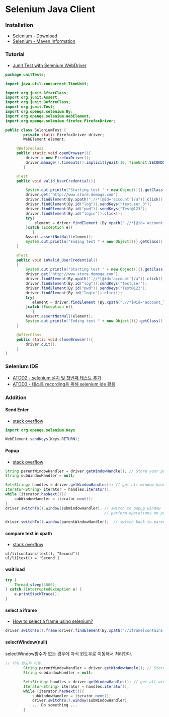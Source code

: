 # Selenium Java Client

### Installation

* [Selenium - Download](http://www.seleniumhq.org/download/)
* [Selenium - Maven Information](http://www.seleniumhq.org/download/maven.jsp)

### Tutorial

* [Junit Test with Selenium WebDriver](http://toolsqa.com/java/junit-framework/junit-test-selenium-webdriver/)

```java
package unitTests;

import java.util.concurrent.TimeUnit;

import org.junit.AfterClass;
import org.junit.Assert;
import org.junit.BeforeClass;
import org.junit.Test;
import org.openqa.selenium.By;
import org.openqa.selenium.WebElement;
import org.openqa.selenium.firefox.FirefoxDriver;

public class SeleniumTest {
	 	private static FirefoxDriver driver;
	 	WebElement element;

	 @BeforeClass
     public static void openBrowser(){
         driver = new FirefoxDriver();
         driver.manage().timeouts().implicitlyWait(10, TimeUnit.SECONDS);
		} 

	 @Test
     public void valid_UserCredential(){

		 System.out.println("Starting test " + new Object(){}.getClass().getEnclosingMethod().getName());
	     driver.get("http://www.store.demoqa.com");	
	     driver.findElement(By.xpath(".//*[@id='account']/a")).click();
	     driver.findElement(By.id("log")).sendKeys("testuser_3");
	     driver.findElement(By.id("pwd")).sendKeys("Test@123");
	     driver.findElement(By.id("login")).click();
	     try{
			 element = driver.findElement (By.xpath(".//*[@id='account_logout']/a"));
		 }catch (Exception e){
			}
	     Assert.assertNotNull(element);
	     System.out.println("Ending test " + new Object(){}.getClass().getEnclosingMethod().getName());
     }

	 @Test
     public void inValid_UserCredential()
     {
		 System.out.println("Starting test " + new Object(){}.getClass().getEnclosingMethod().getName());
	     driver.get("http://www.store.demoqa.com");	
	     driver.findElement(By.xpath(".//*[@id='account']/a")).click();
	     driver.findElement(By.id("log")).sendKeys("testuser");
	     driver.findElement(By.id("pwd")).sendKeys("Test@123");
	     driver.findElement(By.id("login")).click();
	     try{
			element = driver.findElement (By.xpath(".//*[@id='account_logout']/a"));
	     }catch (Exception e){
			}
	     Assert.assertNotNull(element);
	     System.out.println("Ending test " + new Object(){}.getClass().getEnclosingMethod().getName());
     }

	 @AfterClass
	 public static void closeBrowser(){
		 driver.quit();
	 }
}
```

### Selenium IDE

* [ATDD2 - selenium 설치 및 첫번째 테스트 추가](https://slipp.net/wiki/pages/viewpage.action?pageId=4489317)
* [ATDD3 - 테스트 recording을 위해 selenium ide 활용](https://slipp.net/wiki/pages/viewpage.action?pageId=4489338)

### Addition

#### Send Enter

* [stack overflow](http://stackoverflow.com/questions/1629053/typing-enter-return-key-in-selenium)

```java
import org.openqa.selenium.Keys

WebElement.sendKeys(Keys.RETURN);
```

#### Popup

* [stack overflow](http://stackoverflow.com/questions/19403949/how-to-handle-pop-up-in-selenium-webdriver-using-java)

```java
String parentWindowHandler = driver.getWindowHandle(); // Store your parent window
String subWindowHandler = null;

Set<String> handles = driver.getWindowHandles(); // get all window handles
Iterator<String> iterator = handles.iterator();
while (iterator.hasNext()){
    subWindowHandler = iterator.next();
}
driver.switchTo().window(subWindowHandler); // switch to popup window
                                            // perform operations on popup

driver.switchTo().window(parentWindowHandler);  // switch back to parent window
```

#### compare text in xpath

* [stack overflow](http://stackoverflow.com/questions/17329436/selenium-xpath-selector-based-on-the-element-text)

```
ul/li[contains(text(), "Second")]
ul/li[text() = 'Second']
```

#### wait load

```java
try {
    Thread.sleep(3000);
} catch (InterruptedException e) {
    e.printStackTrace();
}
```

#### select a iframe

* [How to select a frame using selenium?](http://stackoverflow.com/questions/18366689/how-to-select-a-frame-using-selenium)

```java
driver.switchTo().frame(driver.findElement(By.xpath("//iframe[contains(@src,'FUN_UnitList_FilterByLevelIndexOne')]"));
```

#### selectWindow(null)

selectWindow함수가 없는 경우에 자식 윈도우로 이동해서 처리한다.

```java
// 자식 윈도우 이동
        String parentWindowHandler = driver.getWindowHandle(); // Store your parent window
        String subWindowHandler = null;

        Set<String> handles = driver.getWindowHandles(); // get all window handles
        Iterator<String> iterator = handles.iterator();
        while (iterator.hasNext()){
            subWindowHandler = iterator.next();
            driver.switchTo().window(subWindowHandler);
            ... Do something ...
        }
```